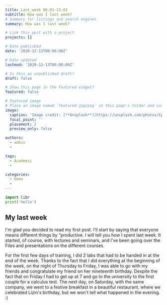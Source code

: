 ```yaml
---
title: Last_week 06.03-13.03
subtitle: How was I last week?
# Summary for listings and search engines
summary: How was I last week?

# Link this post with a project
projects: []

# Date published
date: '2020-12-13T00:00:00Z'

# Date updated
lastmod: '2020-12-13T00:00:00Z'

# Is this an unpublished draft?
draft: false

# Show this page in the Featured widget?
featured: false

# Featured image
# Place an image named `featured.jpg/png` in this page's folder and customize its options here.
image:
  caption: 'Image credit: [**Unsplash**](https://unsplash.com/photos/CpkOjOcXdUY)'
  focal_point: ''
  placement: 2
  preview_only: false

authors:
  - admin
  - 

tags:
  - Academic
  - 

categories:
  - Demo
  - 
---
```


```python
import libr
print('hello')
```

## My last week

I'm glad you decided to read my first post. I’ll start by saying that everyone means different things by “productive. I will tell you how I spent last week. It started, of course, with lectures and seminars, and I’ve been going over the Files and presentations on the different courses. 

For the first few days of training, I did 2 labs that had to be handed in at the end of the week. Thanks to the fact that I did everything at the beginning of the week, on the night of Thursday to Friday, I was able to go with my friends and congratulate my friend on her nineteenth birthday. Despite the fact that on Friday I had to get up at 7 and go to the university to the first couple for a calculus test. The next day, on Saturday, with the same company, we went to a festive breakfast in a beautiful restaurant, where we celebrated Lizin's birthday, but we won't tell what happened in the evening. :)







